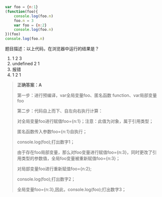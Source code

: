 ```javascript
var foo = {n:1}
(function(foo){
    console.log(foo.n)
    foo.n = 3
    var foo = {n:2}
    console.log(foo.n)
})(foo)
console.log(foo.n)
```

题目描述：以上代码，在浏览器中运行的结果是？

1. 1 2 3
2.  undefined 2 1
3. 报错
4. 1 2 1

> **正确答案：A**
>
> 第一步：进行预编译，var全局变量foo、匿名函数 function、var局部变量foo 
>
> 第二步：代码自上而下、自左向右执行计算： 
>
> 对全局变量foo进行赋值foo={n:1}；注意：此值为对象，属于引用类型； 
>
> 匿名函数传入参数foo={n:1}自执行； 
>
> console.log(foo);打出数字1； 
>
> 由于存在foo局部变量，那么对foo变量进行赋值foo={n:3}，同时更改了引用类型的参数值，全局foo变量被重新赋值foo={n:3}； 
>
> 对局部变量foo进行重新赋值foo={n:2}; 
>
> console.log(foo);打出数字2； 
>
> 全局变量foo={n:3},因此，console.log(foo);打出数字3；

